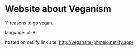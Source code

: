 # Website about Veganism

11 reasons to go vegan.

language: pt-Br

hosted on netlify
link site: http://vegansite-phmelo.netlify.app/ 


